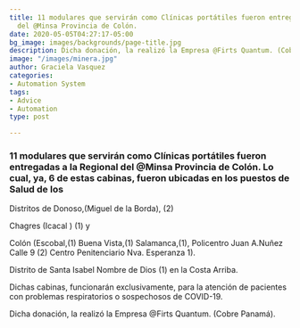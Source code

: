 ```yaml
---
title: 11 modulares que servirán como Clínicas portátiles fueron entregadas a la Regional
  del @Minsa Provincia de Colón.
date: 2020-05-05T04:27:17-05:00
bg_image: images/backgrounds/page-title.jpg
description: Dicha donación, la realizó la Empresa @Firts Quantum. (Cobre Panamá).
image: "/images/minera.jpg"
author: Graciela Vasquez
categories:
- Automation System
tags:
- Advice
- Automation
type: post

---
```

### 11 modulares que servirán como Clínicas portátiles fueron entregadas a la Regional del @Minsa Provincia de Colón. Lo cual, ya, 6 de estas cabinas, fueron ubicadas en los puestos de Salud de los 

Distritos de Donoso,(Miguel de la Borda), (2)

Chagres (Icacal ) (1) y

Colón (Escobal,(1) Buena Vista,(1) Salamanca,(1), Policentro Juan A.Nuñez Calle 9 (2) Centro Penitenciario Nva. Esperanza 1). 

Distrito de Santa Isabel Nombre de Dios (1) en la Costa Arriba.

Dichas cabinas, funcionarán exclusivamente, para la atención de pacientes con problemas respiratorios o sospechosos de COVID-19.

Dicha donación, la realizó la Empresa @Firts Quantum. (Cobre Panamá).